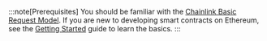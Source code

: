 :::note[Prerequisites]
You should be familiar with the [Chainlink Basic Request Model](/architecture-overview/architecture-request-model/). If you are new to developing smart contracts on Ethereum, see the [Getting Started](/getting-started/conceptual-overview/) guide to learn the basics.
:::
